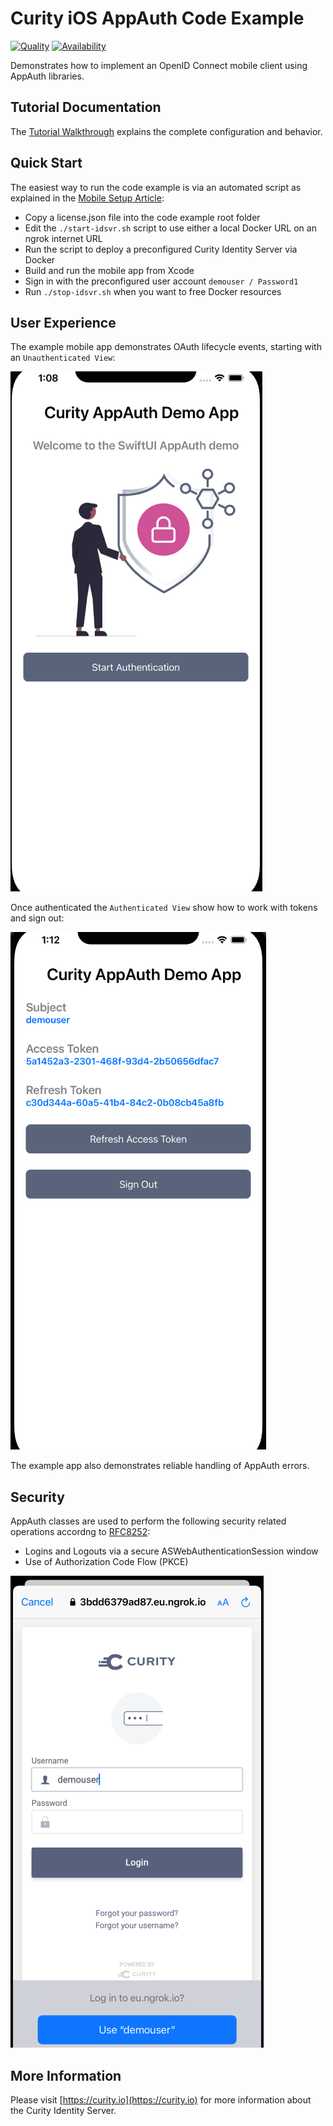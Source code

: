 # Curity iOS AppAuth Code Example

[![Quality](https://img.shields.io/badge/quality-demo-red)](https://curity.io/resources/code-examples/status/)
[![Availability](https://img.shields.io/badge/availability-source-blue)](https://curity.io/resources/code-examples/status/)

Demonstrates how to implement an OpenID Connect mobile client using AppAuth libraries.

## Tutorial Documentation

The [Tutorial Walkthrough](https://curity.io/resources/learn/swift-ios-appauth) explains the complete configuration and behavior.

## Quick Start

The easiest way to run the code example is via an automated script as explained in the [Mobile Setup Article](https://curity.io/resources/learn/mobile-setup-ngrok):

- Copy a license.json file into the code example root folder
- Edit the `./start-idsvr.sh` script to use either a local Docker URL on an ngrok internet URL
- Run the script to deploy a preconfigured Curity Identity Server via Docker
- Build and run the mobile app from Xcode
- Sign in with the preconfigured user account `demouser / Password1`
- Run `./stop-idsvr.sh` when you want to free Docker resources

## User Experience

The example mobile app demonstrates OAuth lifecycle events, starting with an `Unauthenticated View`:

![Unauthenticated View](images/ios-unauthenticated-view.png)

Once authenticated the `Authenticated View` show how to work with tokens and sign out:

![Authenticated View](images/ios-authenticated-view.png)

The example app also demonstrates reliable handling of AppAuth errors.

## Security

AppAuth classes are used to perform the following security related operations accordng to [RFC8252](https://datatracker.ietf.org/doc/html/rfc8252):

* Logins and Logouts via a secure ASWebAuthenticationSession window
* Use of Authorization Code Flow (PKCE)

![Secure Window](images/secure-login-window.png)

## More Information

Please visit [https://curity.io](https://curity.io) for more information about the Curity Identity Server.
